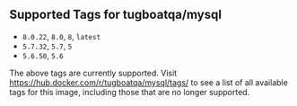 ## Supported Tags for tugboatqa/mysql

* `8.0.22`, `8.0`, `8`, `latest`
* `5.7.32`, `5.7`, `5`
* `5.6.50`, `5.6`

The above tags are currently supported. Visit https://hub.docker.com/r/tugboatqa/mysql/tags/ to see a list of all available tags for this image, including those that are no longer supported.
